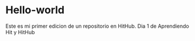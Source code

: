 # Hello-world
Este es mi primer edicion de un repositorio en HitHub.
Dia 1 de Aprendiendo Hit y HitHub
